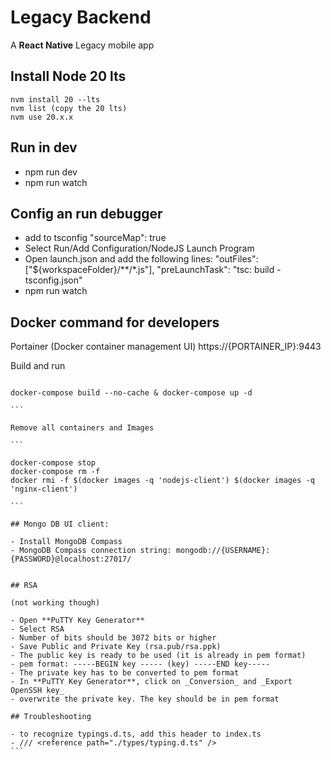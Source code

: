 # Legacy Backend

A **React Native** Legacy mobile app

## Install Node 20 lts

```
nvm install 20 --lts
nvm list (copy the 20 lts)
nvm use 20.x.x
```

## Run in dev

- npm run dev
- npm run watch

## Config an run debugger

- add to tsconfig "sourceMap": true
- Select Run/Add Configuration/NodeJS Launch Program
- Open launch.json and add the following lines:
  "outFiles": ["${workspaceFolder}/**/*.js"],
  "preLaunchTask": "tsc: build - tsconfig.json"
- npm run watch

## Docker command for developers

Portainer (Docker container management UI)
https://{PORTAINER_IP}:9443

Build and run

````

docker-compose build --no-cache & docker-compose up -d

```

Remove all containers and Images

```

docker-compose stop
docker-compose rm -f
docker rmi -f $(docker images -q 'nodejs-client') $(docker images -q 'nginx-client')

```

## Mongo DB UI client:

- Install MongoDB Compass
- MongoDB Compass connection string: mongodb://{USERNAME}:{PASSWORD}@localhost:27017/


## RSA

(not working though)

- Open **PuTTY Key Generator**
- Select RSA
- Number of bits should be 3072 bits or higher
- Save Public and Private Key (rsa.pub/rsa.ppk)
- The public key is ready to be used (it is already in pem format)
- pem format: -----BEGIN key ----- (key) -----END key-----
- The private key has to be converted to pem format
- In **PuTTY Key Generator**, click on _Conversion_ and _Export OpenSSH key_
- overwrite the private key. The key should be in pem format

## Troubleshooting

- to recognize typings.d.ts, add this header to index.ts
- /// <reference path="./types/typing.d.ts" />
```
````
